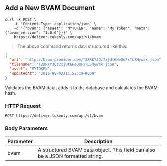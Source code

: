 ## Add a New BVAM Document


```shell
curl -X POST \
    -H "Content-Type: application/json" \
    -d '{"bvam": {"asset": "MYTOKEN", "name": "My Token", "meta": {"bvam_version": "1.0.0"}}}' \
    https://deliver.tokenly.com/api/v1/bvam
```



> The above command returns data structured like this:

```json
{
  "uri": "http://bvam-provider.dev/T2XRkYJQz7xjUt6HeDoFxTLSMywak.json",
  "filename": "T2XRkYJQz7xjUt6HeDoFxTLSMywak.json",
  "asset": "MYTOKEN",
  "updatedAt": "2016-09-02T11:52:19+0000"
}
```

Validates the BVAM data, adds it to the database and calculates the BVAM hash.


### HTTP Request

`POST https://deliver.tokenly.com/api/v1/bvam`


### Body Parameters

Parameter | Description
--------- | -----------
bvam      | A structured BVAM data object.  This field can also be a JSON formatted string.
